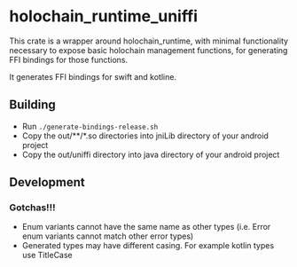 # holochain_runtime_uniffi

This crate is a wrapper around holochain_runtime, with minimal functionality necessary to expose basic holochain management functions, for generating FFI bindings for those functions.

It generates FFI bindings for swift and kotline.

## Building

- Run `./generate-bindings-release.sh`
- Copy the out/**/*.so directories into jniLib directory of your android project
- Copy the out/uniffi directory into java directory of your android project

## Development

### Gotchas!!!
- Enum variants cannot have the same name as other types (i.e. Error enum variants cannot match other error types)
- Generated types may have different casing. For example kotlin types use TitleCase